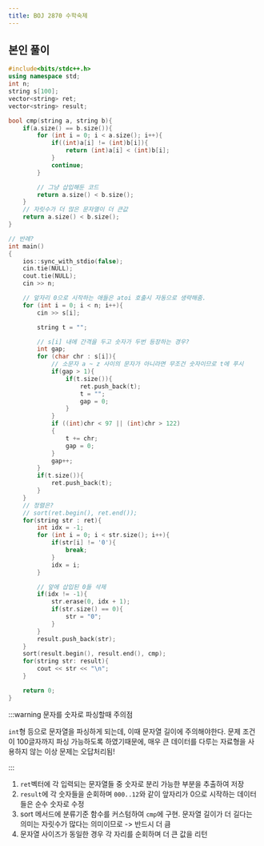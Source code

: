 ```yaml
---
title: BOJ 2870 수학숙제
---
```


## 본인 풀이

```cpp
#include<bits/stdc++.h>
using namespace std;
int n;
string s[100];
vector<string> ret;
vector<string> result;

bool cmp(string a, string b){
    if(a.size() == b.size()){
        for (int i = 0; i < a.size(); i++){
            if((int)a[i] != (int)b[i]){
                return (int)a[i] < (int)b[i];
            }
            continue;
        }

        // 그냥 삽입해둔 코드
        return a.size() < b.size();
    }
    // 자릿수가 더 많은 문자열이 더 큰값
    return a.size() < b.size();
}

// 반례?
int main()
{
    ios::sync_with_stdio(false);
    cin.tie(NULL);
    cout.tie(NULL);
    cin >> n;

    // 앞자리 0으로 시작하는 애들은 atoi 호출시 자동으로 생략해줌.
    for (int i = 0; i < n; i++){
        cin >> s[i];

        string t = "";

        // s[i] 내에 간격을 두고 숫자가 두번 등장하는 경우?
        int gap;
        for (char chr : s[i]){
            // 소문자 a ~ z 사이의 문자가 아니라면 무조건 숫자이므로 t에 푸시
            if(gap > 1){
                if(t.size()){
                    ret.push_back(t);
                    t = "";
                    gap = 0;
                }
            }
            if ((int)chr < 97 || (int)chr > 122)
            {
                t += chr;
                gap = 0;
            }
            gap++;
        }
        if(t.size()){
            ret.push_back(t);
        }
    }
    // 정렬은?
    // sort(ret.begin(), ret.end());
    for(string str : ret){
        int idx = -1;
        for (int i = 0; i < str.size(); i++){
            if(str[i] != '0'){
                break;
            }
            idx = i;
        }

        // 앞에 삽입된 0들 삭제
        if(idx != -1){
            str.erase(0, idx + 1);
            if(str.size() == 0){
                str = "0";
            }
        }
        result.push_back(str);
    }
    sort(result.begin(), result.end(), cmp);
    for(string str: result){
        cout << str << "\n";
    }

    return 0;
}
```

:::warning 문자를 숫자로 파싱할때 주의점

`int`형 등으로 문자열을 파싱하게 되는데, 이때 문자열 길이에 주의해야한다. 문제 조건이 100글자까지 파싱 가능하도록 하였기때문에, 매우 큰 데이터를 다루는 자료형을 사용하지 않는 이상 문제는 오답처리됨!

:::

1. `ret`벡터에 각 입력되는 문자열들 중 숫자로 분리 가능한 부분을 추출하여 저장
2. `result`에 각 숫자들을 순회하며 `000..12`와 같이 앞자리가 0으로 시작하는 데이터들은 순수 숫자로 수정
3. sort 메서드에 분류기준 함수를 커스텀하여 `cmp`에 구현. 문자열 길이가 더 길다는 의미는 자릿수가 많다는 의미이므로 -> 반드시 더 큼
4. 문자열 사이즈가 동일한 경우 각 자리를 순회하며 더 큰 값을 리턴
